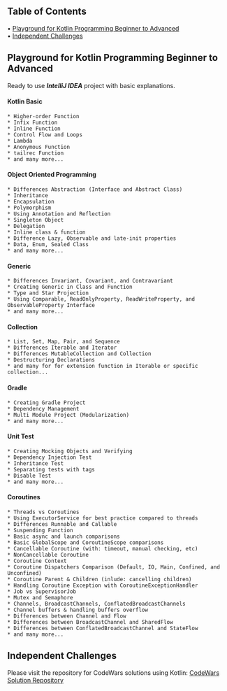 ## Table of Contents
• [Playground for Kotlin Programming Beginner to Advanced](#playground-for-kotlin-programming-beginner-to-advanced) <br />
• [Independent Challenges](#independent-challenges)

## Playground for Kotlin Programming Beginner to Advanced
Ready to use ***IntelliJ IDEA*** project with basic explanations.

####  Kotlin Basic
```
* Higher-order Function
* Infix Function
* Inline Function
* Control Flow and Loops
* Lambda
* Anonymous Function
* tailrec Function
* and many more...
```

#### Object Oriented Programming
```
* Differences Abstraction (Interface and Abstract Class)
* Inheritance
* Encapsulation
* Polymorphism
* Using Annotation and Reflection
* Singleton Object
* Delegation
* Inline class & function
* Difference Lazy, Observable and late-init properties
* Data, Enum, Sealed Class
* and many more...
```

#### Generic
```
* Differences Invariant, Covariant, and Contravariant
* Creating Generic in Class and Function
* Type and Star Projection
* Using Comparable, ReadOnlyProperty, ReadWriteProperty, and ObservableProperty Interface
* and many more...
```

#### Collection
```
* List, Set, Map, Pair, and Sequence
* Differences Iterable and Iterator
* Differences MutableCollection and Collection
* Destructuring Declarations
* and many for for extension function in Iterable or specific collection...
```

#### Gradle
```
* Creating Gradle Project
* Dependency Management
* Multi Module Project (Modularization)
* and many more...
```

#### Unit Test
```
* Creating Mocking Objects and Verifying
* Dependency Injection Test
* Inheritance Test
* Separating tests with tags
* Disable Test
* and many more...
```

#### Coroutines
```
* Threads vs Coroutines
* Using ExecutorService for best practice compared to threads
* Differences Runnable and Callable
* Suspending Function
* Basic async and launch comparisons
* Basic GlobalScope and CoroutineScope comparisons
* Cancellable Coroutine (with: timeout, manual checking, etc)
* NonCancellable Coroutine
* Coroutine Context
* Coroutine Dispatchers Comparison (Default, IO, Main, Confined, and Unconfined)
* Coroutine Parent & Children (inlude: cancelling children)
* Handling Coroutine Exception with CoroutineExceptionHandler
* Job vs SupervisorJob
* Mutex and Semaphore
* Channels, BroadcastChannels, ConflatedBroadcastChannels
* Channel buffers & handling buffers overflow
* Differences between Channel and Flow
* Differences between BroadcastChannel and SharedFlow
* Differences between ConflatedBroadcastChannel and StateFlow
* and many more...
```

## Independent Challenges
Please visit the repository for CodeWars solutions using Kotlin: [CodeWars Solution Repository](https://github.com/muhrafitriandi/CodeWars)
